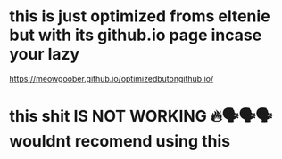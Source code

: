 # this is just optimized froms eltenie but with its github.io page incase your lazy
https://meowgoober.github.io/optimizedbutongithub.io/
# this shit IS NOT WORKING 🔥🗣🗣🗣 wouldnt recomend using this
